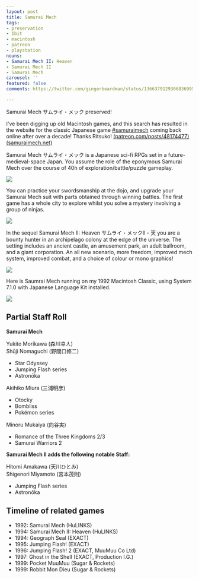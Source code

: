 ```yaml
---
layout: post
title: Samurai Mech
tags:
- preservation
- 1bit
- macintosh
- patreon
- playstation
nouns:
- Samurai Mech II: Heaven
- Samurai Mech II
- Samurai Mech
carousel: ''
featured: false
comments: https://twitter.com/gingerbeardman/status/1366379129306836995

---
```

Samurai Mech サムライ・メック preserved!   
  
I've been digging up old Macintosh games, and this search has resulted in the website for the classic Japanese game [#samuraimech](https://twitter.com/hashtag/samuraimech?src=hash) coming back online after over a decade! Thanks Ritsuko! [(patreon.com/posts/48174477)](https://www.patreon.com/posts/48174477) [(samuraimech.net)](https://samuraimech.net/) 

Samurai Mech サムライ・メック is a Japanese sci-fi RPGs set in a future-medieval-space Japan. You assume the role of the eponymous Samurai Mech over the course of 40h of exploration/battle/puzzle gameplay.

![](https://pbs.twimg.com/media/EvZTzbRXMAwX9t5.png)

You can practice your swordsmanship at the dojo, and upgrade your Samurai Mech suit with parts obtained through winning battles. The first game has a whole city to explore whilst you solve a mystery involving a group of ninjas.

![](https://pbs.twimg.com/media/EvZVB64XYAYlNZW.png)

In the sequel Samurai Mech II: Heaven サムライ・メックII・天 you are a bounty hunter in an archipelago colony at the edge of the universe. The setting includes an ancient castle, an amusement park, an adult ballroom, and a giant corporation. An all new scenario, more freedom, improved mech system, improved combat, and a choice of colour or mono graphics!

![](https://pbs.twimg.com/media/EvZYUntWYAAtfuk.png)

Here is Saumrai Mech running on my 1992 Macintosh Classic, using System 7.1.0 with Japanese Language Kit installed.

![](https://pbs.twimg.com/media/EvZjDQmXAAkwY3K.jpg)

## Partial Staff Roll

**Samurai Mech**
  
Yukito Morikawa (森川幸人)   
Shūji Nomaguchi (野間口修二)
- Star Odyssey
- Jumping Flash series
- Astronōka
  
Akihiko Miura (三浦明彦)
- Otocky
- Bombliss
- Pokémon series
  
Minoru Mukaiya (向谷実)
- Romance of the Three Kingdoms 2/3
- Samurai Warriors 2

**Samurai Mech II adds the following notable Staff:**
  
Hitomi Amakawa (天川ひとみ)  
Shigenori Miyamoto (宮本茂則)
- Jumping Flash series
- Astronōka

## Timeline of related games

- 1992: Samurai Mech (HuLINKS)
- 1994: Samurai Mech II: Heaven (HuLINKS)
- 1994: Geograph Seal (EXACT)
- 1995: Jumping Flash! (EXACT)
- 1996: Jumping Flash! 2 (EXACT, MuuMuu Co Ltd)
- 1997: Ghost in the Shell (EXACT, Production I.G.)
- 1999: Pocket MuuMuu (Sugar & Rockets)
- 1999: Robbit Mon Dieu (Sugar & Rockets)
